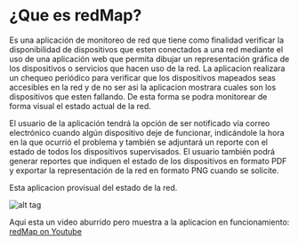 # ¿Que es redMap?
Es una aplicación de monitoreo de red que tiene como finalidad verificar la disponibilidad de dispositivos que esten conectados a una red mediante el uso de una aplicación web que permita dibujar un representación gráfica de los dispositivos o servicios que hacen uso de la red. La aplicacion realizara un chequeo periódico para verificar que los dispositivos mapeados seas accesibles en la red y de no ser asi la aplicacion mostrara cuales son los dispositivos que esten fallando. De esta forma se podra monitorear de forma visual el estado actual de la red.

El usuario de la aplicación tendrá la opción de ser notificado vía correo electrónico cuando algún dispositivo deje de funcionar, indicándole la hora en la que ocurrió el problema y también se adjuntará un reporte con el estado de todos los dispositivos supervisados. El usuario también podrá generar reportes que indiquen el estado de los dispositivos en formato PDF y exportar la representación de la red en formato PNG cuando se solicite.

Esta aplicacion provisual del estado de la red.


![alt tag](https://sites.google.com/site/reynol/Home/mapa.png)

Aqui esta un video aburrido pero muestra a la aplicacion en funcionamiento:
[redMap on Youtube](https://www.youtube.com/watch?v=a2rbQIvivKI)
